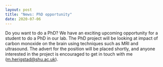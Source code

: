 ```yaml
---
layout: post
title: "News: PhD opportunity"
date: 2020-07-06
---
```


Do you want to do a PhD? We have an exciting upcoming opportunity for a student to do a PhD in our lab. The PhD project will be looking at impact of carbon monoxide on the brain using techniques such as MRI and ultrasound. The advert for the position will be placed shortly, and anyone interested in the project is encouraged to get in touch with me (m.herigstad@shu.ac.uk). 

